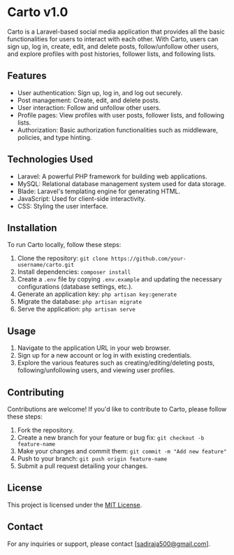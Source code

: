# Carto v1.0

Carto is a Laravel-based social media application that provides all the basic functionalities for users to interact with each other. With Carto, users can sign up, log in, create, edit, and delete posts, follow/unfollow other users, and explore profiles with post histories, follower lists, and following lists.

## Features

- User authentication: Sign up, log in, and log out securely.
- Post management: Create, edit, and delete posts.
- User interaction: Follow and unfollow other users.
- Profile pages: View profiles with user posts, follower lists, and following lists.
- Authorization: Basic authorization functionalities such as middleware, policies, and type hinting.

## Technologies Used

- Laravel: A powerful PHP framework for building web applications.
- MySQL: Relational database management system used for data storage.
- Blade: Laravel's templating engine for generating HTML.
- JavaScript: Used for client-side interactivity.
- CSS: Styling the user interface.

## Installation

To run Carto locally, follow these steps:

1. Clone the repository: `git clone https://github.com/your-username/carto.git`
2. Install dependencies: `composer install`
3. Create a `.env` file by copying `.env.example` and updating the necessary configurations (database settings, etc.).
4. Generate an application key: `php artisan key:generate`
5. Migrate the database: `php artisan migrate`
6. Serve the application: `php artisan serve`

## Usage

1. Navigate to the application URL in your web browser.
2. Sign up for a new account or log in with existing credentials.
3. Explore the various features such as creating/editing/deleting posts, following/unfollowing users, and viewing user profiles.

## Contributing

Contributions are welcome! If you'd like to contribute to Carto, please follow these steps:

1. Fork the repository.
2. Create a new branch for your feature or bug fix: `git checkout -b feature-name`
3. Make your changes and commit them: `git commit -m "Add new feature"`
4. Push to your branch: `git push origin feature-name`
5. Submit a pull request detailing your changes.

## License

This project is licensed under the [MIT License](LICENSE).

## Contact

For any inquiries or support, please contact [sadiraja500@gmail.com].

